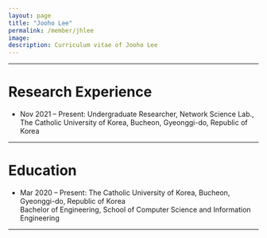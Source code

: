 ```yaml
---
layout: page
title: "Jooho Lee"
permalink: /member/jhlee
image: 
description: Curriculum vitae of Jooho Lee
---
```


***

Research Experience
============
* Nov 2021 – Present: Undergraduate Researcher, Network Science Lab., The Catholic University of Korea, Bucheon, Gyeonggi-do, Republic of Korea

***

Education
============
* Mar 2020 – Present: The Catholic University of Korea, Bucheon, Gyeonggi-do, Republic of Korea <br> Bachelor of Engineering, School of Computer Science and Information Engineering

***
